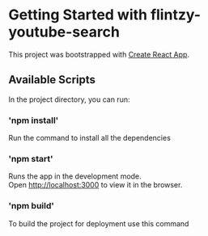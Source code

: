 # Getting Started with flintzy-youtube-search

This project was bootstrapped with [Create React App](https://github.com/facebook/create-react-app).

## Available Scripts

In the project directory, you can run:

### 'npm install'
Run the command to install all the dependencies


###  'npm start'

Runs the app in the development mode.\
Open [http://localhost:3000](http://localhost:3000) to view it in the browser.


### 'npm build'

To build the project for deployment use this command
